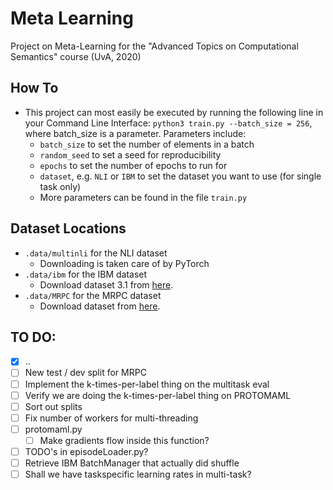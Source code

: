 # Meta Learning
Project on Meta-Learning for the "Advanced Topics on Computational Semantics" course (UvA, 2020)

## How To

* This project can most easily be executed by running the following line in your Command Line Interface: `python3 train.py --batch_size = 256`, where batch_size is a parameter.  Parameters include:
  * `batch_size` to set the number of elements in a batch
  * `random_seed` to set a seed for reproducibility
  * `epochs` to set the number of epochs to run for
  * `dataset`, e.g. `NLI` or `IBM` to set the dataset you want to use (for single task only)
  * More parameters can be found in the file `train.py`

## Dataset Locations

* `.data/multinli` for the NLI dataset
  * Downloading is taken care of by PyTorch
* `.data/ibm` for the IBM dataset
  * Download dataset 3.1 from [here](https://www.research.ibm.com/haifa/dept/vst/debating_data.shtml#Claim%20Stance). 
* `.data/MRPC` for the MRPC dataset
  * Download dataset from [here](https://github.com/wasiahmad/paraphrase_identification/tree/master/dataset/msr-paraphrase-corpus).

## TO DO:

* [x] ..
* [ ] New test / dev split for MRPC
* [ ] Implement the k-times-per-label thing on the multitask eval
* [ ] Verify we are doing the k-times-per-label thing on PROTOMAML
* [ ] Sort out splits
* [ ] Fix number of workers for multi-threading
* [ ] protomaml.py
  * [ ] Make gradients flow inside this function?
* [ ] TODO's in episodeLoader.py?
* [ ] Retrieve IBM BatchManager that actually did shuffle
* [ ] Shall we have taskspecific learning rates in multi-task?